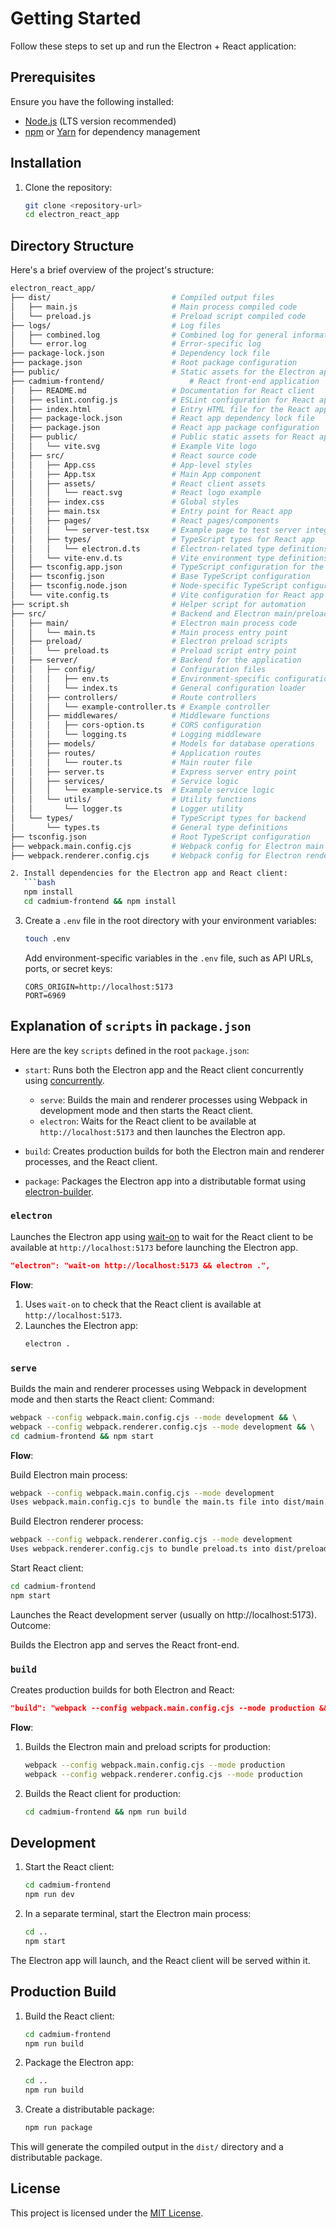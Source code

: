 # Getting Started

Follow these steps to set up and run the Electron + React application:

## Prerequisites

Ensure you have the following installed:

- [Node.js](https://nodejs.org/) (LTS version recommended)
- [npm](https://www.npmjs.com/) or [Yarn](https://yarnpkg.com/) for dependency management

## Installation

1. Clone the repository:
   ```bash
   git clone <repository-url>
   cd electron_react_app
   ```

## Directory Structure

Here's a brief overview of the project's structure:

```bash
electron_react_app/
├── dist/                           # Compiled output files
│   ├── main.js                     # Main process compiled code
│   └── preload.js                  # Preload script compiled code
├── logs/                           # Log files
│   ├── combined.log                # Combined log for general information
│   └── error.log                   # Error-specific log
├── package-lock.json               # Dependency lock file
├── package.json                    # Root package configuration
├── public/                         # Static assets for the Electron app
├── cadmium-frontend/                   # React front-end application
│   ├── README.md                   # Documentation for React client
│   ├── eslint.config.js            # ESLint configuration for React app
│   ├── index.html                  # Entry HTML file for the React app
│   ├── package-lock.json           # React app dependency lock file
│   ├── package.json                # React app package configuration
│   ├── public/                     # Public static assets for React app
│   │   └── vite.svg                # Example Vite logo
│   ├── src/                        # React source code
│   │   ├── App.css                 # App-level styles
│   │   ├── App.tsx                 # Main App component
│   │   ├── assets/                 # React client assets
│   │   │   └── react.svg           # React logo example
│   │   ├── index.css               # Global styles
│   │   ├── main.tsx                # Entry point for React app
│   │   ├── pages/                  # React pages/components
│   │   │   └── server-test.tsx     # Example page to test server integration
│   │   ├── types/                  # TypeScript types for React app
│   │   │   └── electron.d.ts       # Electron-related type definitions
│   │   └── vite-env.d.ts           # Vite environment type definitions
│   ├── tsconfig.app.json           # TypeScript configuration for the React app
│   ├── tsconfig.json               # Base TypeScript configuration
│   ├── tsconfig.node.json          # Node-specific TypeScript configuration
│   └── vite.config.ts              # Vite configuration for React app
├── script.sh                       # Helper script for automation
├── src/                            # Backend and Electron main/preload scripts
│   ├── main/                       # Electron main process code
│   │   └── main.ts                 # Main process entry point
│   ├── preload/                    # Electron preload scripts
│   │   └── preload.ts              # Preload script entry point
│   ├── server/                     # Backend for the application
│   │   ├── config/                 # Configuration files
│   │   │   ├── env.ts              # Environment-specific configuration
│   │   │   └── index.ts            # General configuration loader
│   │   ├── controllers/            # Route controllers
│   │   │   └── example-controller.ts # Example controller
│   │   ├── middlewares/            # Middleware functions
│   │   │   ├── cors-option.ts      # CORS configuration
│   │   │   └── logging.ts          # Logging middleware
│   │   ├── models/                 # Models for database operations
│   │   ├── routes/                 # Application routes
│   │   │   └── router.ts           # Main router file
│   │   ├── server.ts               # Express server entry point
│   │   ├── services/               # Service logic
│   │   │   └── example-service.ts  # Example service logic
│   │   └── utils/                  # Utility functions
│   │       └── logger.ts           # Logger utility
│   └── types/                      # TypeScript types for backend
│       └── types.ts                # General type definitions
├── tsconfig.json                   # Root TypeScript configuration
├── webpack.main.config.cjs         # Webpack config for Electron main process
├── webpack.renderer.config.cjs     # Webpack config for Electron renderer process

2. Install dependencies for the Electron app and React client:
   ```bash
   npm install
   cd cadmium-frontend && npm install
   ```

3. Create a `.env` file in the root directory with your environment variables:
   ```bash
   touch .env
   ```
   Add environment-specific variables in the `.env` file, such as API URLs, ports, or secret keys:
   ```
   CORS_ORIGIN=http://localhost:5173
   PORT=6969
   ```

## Explanation of `scripts` in `package.json`

Here are the key `scripts` defined in the root `package.json`:

- `start`: Runs both the Electron app and the React client concurrently using [concurrently](https://www.npmjs.com/package/concurrently).
  - `serve`: Builds the main and renderer processes using Webpack in development mode and then starts the React client.
  - `electron`: Waits for the React client to be available at `http://localhost:5173` and then launches the Electron app.

- `build`: Creates production builds for both the Electron main and renderer processes, and the React client.

- `package`: Packages the Electron app into a distributable format using [electron-builder](https://www.electron.build/).


### `electron`

Launches the Electron app using [wait-on](https://www.npmjs.com/package/wait-on) to wait for the React client to be available at `http://localhost:5173` before launching the Electron app.
```json
"electron": "wait-on http://localhost:5173 && electron .",
```

**Flow**:
1. Uses `wait-on` to check that the React client is available at `http://localhost:5173`.
2. Launches the Electron app:
   ```bash
   electron .
   ```

### `serve`

Builds the main and renderer processes using Webpack in development mode and then starts the React client:
Command:

```bash
webpack --config webpack.main.config.cjs --mode development && \
webpack --config webpack.renderer.config.cjs --mode development && \
cd cadmium-frontend && npm start
```
**Flow**:

Build Electron main process:

```bash
webpack --config webpack.main.config.cjs --mode development
Uses webpack.main.config.cjs to bundle the main.ts file into dist/main.js for development.
```
Build Electron renderer process:
```bash
webpack --config webpack.renderer.config.cjs --mode development
Uses webpack.renderer.config.cjs to bundle preload.ts into dist/preload.js.
```
Start React client:

```bash
cd cadmium-frontend
npm start
```
Launches the React development server (usually on http://localhost:5173).
Outcome:

Builds the Electron app and serves the React front-end.

### `build`

Creates production builds for both Electron and React:

```json
"build": "webpack --config webpack.main.config.cjs --mode production && webpack --config webpack.renderer.config.cjs --mode production && cd cadmium-frontend && npm run build",
```

**Flow**:
1. Builds the Electron main and preload scripts for production:
   ```bash
   webpack --config webpack.main.config.cjs --mode production
   webpack --config webpack.renderer.config.cjs --mode production
   ```

2. Builds the React client for production:
   ```bash
   cd cadmium-frontend && npm run build
   ```



## Development

1. Start the React client:
   ```bash
   cd cadmium-frontend
   npm run dev
   ```

2. In a separate terminal, start the Electron main process:
   ```bash
   cd ..
   npm start
   ```

The Electron app will launch, and the React client will be served within it.



## Production Build

1. Build the React client:
   ```bash
   cd cadmium-frontend
   npm run build
   ```

2. Package the Electron app:
   ```bash
   cd ..
   npm run build
   ```

3. Create a distributable package:
   ```bash
   npm run package
   ```

This will generate the compiled output in the `dist/` directory and a distributable package.


## License

This project is licensed under the [MIT License](LICENSE).
